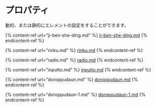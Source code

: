 # プロパティ

動的、または静的にエレメントの設定をすることができます。

{% content-ref url="ji-ben-she-ding.md" %}
[ji-ben-she-ding.md](ji-ben-she-ding.md)
{% endcontent-ref %}

{% content-ref url="rinku.md" %}
[rinku.md](rinku.md)
{% endcontent-ref %}

{% content-ref url="radio.md" %}
[radio.md](radio.md)
{% endcontent-ref %}

{% content-ref url="inputto.md" %}
[inputto.md](inputto.md)
{% endcontent-ref %}

{% content-ref url="doroppudaun.md" %}
[doroppudaun.md](doroppudaun.md)
{% endcontent-ref %}

{% content-ref url="doroppudaun-1.md" %}
[doroppudaun-1.md](doroppudaun-1.md)
{% endcontent-ref %}

